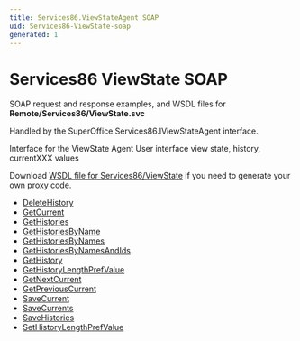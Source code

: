 ```yaml
---
title: Services86.ViewStateAgent SOAP
uid: Services86-ViewState-soap
generated: 1
---
```


# Services86 ViewState SOAP

SOAP request and response examples, and WSDL files for **Remote/Services86/ViewState.svc**

Handled by the <see cref="T:SuperOffice.Services86.IViewStateAgent">SuperOffice.Services86.IViewStateAgent</see> interface.

Interface for the ViewState Agent
User interface view state, history, currentXXX values

Download [WSDL file for Services86/ViewState](../Services86-ViewState.md) if you need to generate your own proxy code.

* [DeleteHistory](DeleteHistory.md)
* [GetCurrent](GetCurrent.md)
* [GetHistories](GetHistories.md)
* [GetHistoriesByName](GetHistoriesByName.md)
* [GetHistoriesByNames](GetHistoriesByNames.md)
* [GetHistoriesByNamesAndIds](GetHistoriesByNamesAndIds.md)
* [GetHistory](GetHistory.md)
* [GetHistoryLengthPrefValue](GetHistoryLengthPrefValue.md)
* [GetNextCurrent](GetNextCurrent.md)
* [GetPreviousCurrent](GetPreviousCurrent.md)
* [SaveCurrent](SaveCurrent.md)
* [SaveCurrents](SaveCurrents.md)
* [SaveHistories](SaveHistories.md)
* [SetHistoryLengthPrefValue](SetHistoryLengthPrefValue.md)

